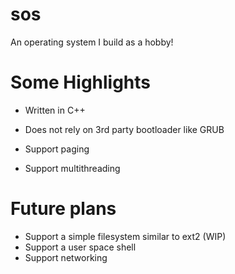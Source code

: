 # sos
An operating system I build as a hobby!

# Some Highlights
- Written in C++
- Does not rely on 3rd party bootloader like GRUB
- Support paging

- Support multithreading

# Future plans
- Support a simple filesystem similar to ext2 (WIP)
- Support a user space shell
- Support networking
